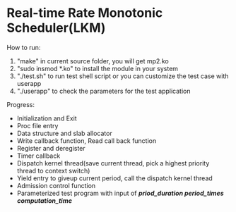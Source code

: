 # Real-time Rate Monotonic Scheduler(LKM)
How to run:  
1. "make" in current source folder, you will get mp2.ko  
2. "sudo insmod \*.ko" to install the module in your system  
3. "./test.sh" to run test shell script or you can customize the test case with userapp  
4. "./userapp" to check the parameters for the test application   


Progress:  
- Initialization and Exit  
- Proc file entry  
- Data structure and slab allocator  
- Write callback function, Read call back function   
- Register and deregister  
- Timer callback 
- Dispatch kernel thread(save current thread, pick a highest priority thread to context switch)   
- Yield entry to giveup current period, call the dispatch kernel thread  
- Admission control function
- Parameterized test program with input of ***priod_duration period_times computation_time*** 
